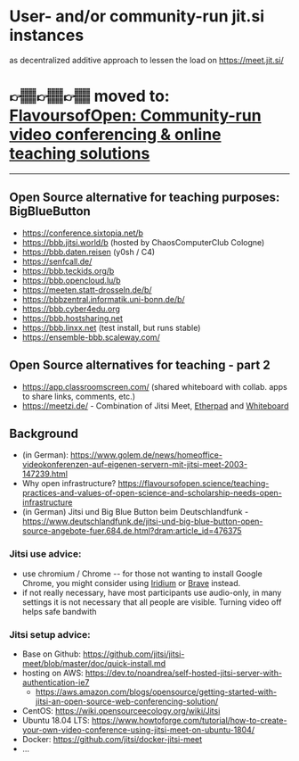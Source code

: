 # User- and/or community-run jit.si instances

as decentralized additive approach to lessen the load on https://meet.jit.si/



# 👉🏽👉🏽👉🏽 **moved to:** [FlavoursofOpen: Community-run video conferencing & online teaching solutions](https://flavoursofopen.science/community-run-open-source-tools-for-video-and-text-collaboration)



 
  
   
   

-----

## Open Source alternative for teaching purposes: BigBlueButton

* https://conference.sixtopia.net/b 
* https://bbb.jitsi.world/b (hosted by ChaosComputerClub Cologne)
* https://bbb.daten.reisen (y0sh / C4)
* https://senfcall.de/
* https://bbb.teckids.org/b
* https://bbb.opencloud.lu/b
* https://meeten.statt-drosseln.de/b/
* https://bbbzentral.informatik.uni-bonn.de/b/
* https://bbb.cyber4edu.org
* https://bbb.hostsharing.net 
* https://bbb.linxx.net (test install, but runs stable)
* https://ensemble-bbb.scaleway.com/

## Open Source alternatives for teaching - part 2

* https://app.classroomscreen.com/ (shared whiteboard with collab. apps to share links, comments, etc.)
* https://meetzi.de/ - Combination of Jitsi Meet, [Etherpad](https://etherpad.org/) and [Whiteboard](https://github.com/cracker0dks/whiteboard)



## Background

* (in German): https://www.golem.de/news/homeoffice-videokonferenzen-auf-eigenen-servern-mit-jitsi-meet-2003-147239.html
* Why open infrastructure? https://flavoursofopen.science/teaching-practices-and-values-of-open-science-and-scholarship-needs-open-infrastructure
* (in German) Jitsi und Big Blue Button beim Deutschlandfunk - https://www.deutschlandfunk.de/jitsi-und-big-blue-button-open-source-angebote-fuer.684.de.html?dram:article_id=476375

### Jitsi use advice:
* use chromium / Chrome -- for those not wanting to install Google Chrome, you might consider using [Iridium](https://iridiumbrowser.de/) or [Brave](https://brave.com/) instead.
* if not really necessary, have most participants use audio-only, in many settings it is not necessary that all people are visible. Turning video off helps safe bandwith


### Jitsi setup advice:
* Base on Github: https://github.com/jitsi/jitsi-meet/blob/master/doc/quick-install.md
* hosting on AWS: https://dev.to/noandrea/self-hosted-jitsi-server-with-authentication-ie7
    * https://aws.amazon.com/blogs/opensource/getting-started-with-jitsi-an-open-source-web-conferencing-solution/
* CentOS: https://wiki.opensourceecology.org/wiki/Jitsi
* Ubuntu 18.04 LTS: https://www.howtoforge.com/tutorial/how-to-create-your-own-video-conference-using-jitsi-meet-on-ubuntu-1804/
* Docker: https://github.com/jitsi/docker-jitsi-meet
* ...


